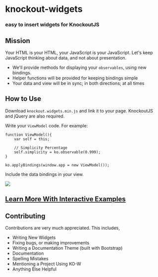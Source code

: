knockout-widgets
================

### easy to insert widgets for KnockoutJS

## Mission

Your HTML is your HTML, your JavaScript is your JavaScript.  Let's keep JavaScript thinking about data, 
and not about presentation.  

* We'll provide methods for displaying your `observables`, using new bindings.  
* Helper functions will be provided for keeping bindings simple
* Your data and view will be in sync; in both directions; at all times

## How to Use

Download `knockout.widgets.min.js` and link it to your page.  KnockoutJS and jQuery are also required.

Write your `ViewModel` code.  For example:

    function ViewModel(){
        var self = this;

        // Simplicity Percentage
        self.simplicity = ko.observable(0.999);
    }

    ko.applyBindings(window.app = new ViewModel());

Include the data bindings in your view.

<div class="slider">
        <img data-bind="slider: simplicity" class="target"
                  src="checkmark.gif" />
    </div>

## [Learn More With Interactive Examples](http://brigand.github.io/knockout-widgets/)

## Contributing

Contributions are very much appreciated.  This includes,

 * Writing New Widgets
 * Fixing bugs, or making improvements
 * Writing a Documentation Theme (built with Bootstrap)
 * Documentation
 * Spelling Mistakes
 * Mentioning a Project Using KO-W
 * Anything Else Helpful
